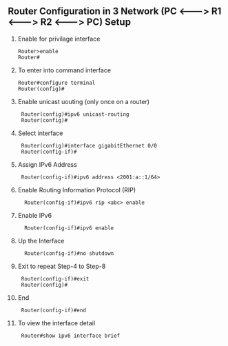 ## Router Configuration in 3 Network (PC <---> R1 <---> R2 <---> PC) Setup

1. Enable for privilage interface
   
       Router>enable
       Router#
3. To enter into command interface
   
       Router#configure terminal
       Router(config)#
4. Enable unicast uouting (only once on a router)

        Router(config)#ipv6 unicast-routing 
        Router(config)#
5. Select interface

        Router(config)#interface gigabitEthernet 0/0
        Router(config-if)#
6. Assign IPv6 Address

        Router(config-if)#ipv6 address <2001:a::1/64>
7. Enable Routing Information Protocol (RIP)

         Router(config-if)#ipv6 rip <abc> enable
8. Enable IPv6

         Router(config-if)#ipv6 enable
9. Up the Interface

         Router(config-if)#no shutdown

10. Exit to repeat Step-4 to Step-8

         Router(config-if)#exit
         Router(config)#
11. End

         Router(config-if)#end
12. To view the interface detail

         Router#show ipv6 interface brief
